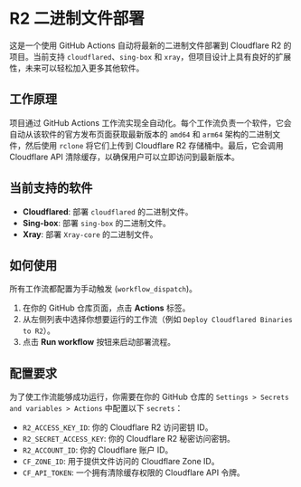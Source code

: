 # R2 二进制文件部署

这是一个使用 GitHub Actions 自动将最新的二进制文件部署到 Cloudflare R2 的项目。当前支持 `cloudflared`、`sing-box` 和 `xray`，但项目设计上具有良好的扩展性，未来可以轻松加入更多其他软件。

## 工作原理

项目通过 GitHub Actions 工作流实现全自动化。每个工作流负责一个软件，它会自动从该软件的官方发布页面获取最新版本的 `amd64` 和 `arm64` 架构的二进制文件，然后使用 `rclone` 将它们上传到 Cloudflare R2 存储桶中。最后，它会调用 Cloudflare API 清除缓存，以确保用户可以立即访问到最新版本。

## 当前支持的软件

*   **Cloudflared**: 部署 `cloudflared` 的二进制文件。
*   **Sing-box**: 部署 `sing-box` 的二进制文件。
*   **Xray**: 部署 `Xray-core` 的二进制文件。

## 如何使用

所有工作流都配置为手动触发 (`workflow_dispatch`)。

1.  在你的 GitHub 仓库页面，点击 **Actions** 标签。
2.  从左侧列表中选择你想要运行的工作流（例如 `Deploy Cloudflared Binaries to R2`）。
3.  点击 **Run workflow** 按钮来启动部署流程。

## 配置要求

为了使工作流能够成功运行，你需要在你的 GitHub 仓库的 `Settings > Secrets and variables > Actions` 中配置以下 `secrets`：

*   `R2_ACCESS_KEY_ID`: 你的 Cloudflare R2 访问密钥 ID。
*   `R2_SECRET_ACCESS_KEY`: 你的 Cloudflare R2 秘密访问密钥。
*   `R2_ACCOUNT_ID`: 你的 Cloudflare 账户 ID。
*   `CF_ZONE_ID`: 用于提供文件访问的 Cloudflare Zone ID。
*   `CF_API_TOKEN`: 一个拥有清除缓存权限的 Cloudflare API 令牌。

